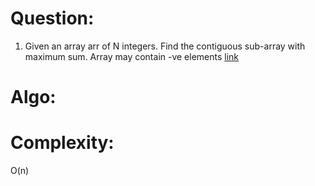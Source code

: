 # Question:
1. Given an array arr of N integers. Find the contiguous sub-array with maximum sum. Array may contain -ve elements [link](https://practice.geeksforgeeks.org/problems/kadanes-algorithm-1587115620/1)

# Algo:


# Complexity:
O(n)